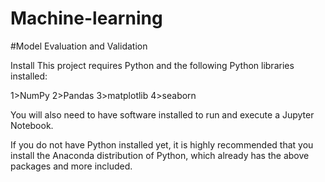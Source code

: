 # Machine-learning
#Model Evaluation and Validation

Install
This project requires Python and the following Python libraries installed:

1>NumPy
2>Pandas
3>matplotlib
4>seaborn




You will also need to have software installed to run and execute a Jupyter Notebook.

If you do not have Python installed yet, it is highly recommended that you install the Anaconda distribution of Python, which already has the above packages and more included.


